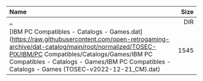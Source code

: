 |Name|Size|
|:---|---:|
|[..](../index.html)|DIR|
|[IBM PC Compatibles - Catalogs - Games.dat](https://raw.githubusercontent.com/open-retrogaming-archive/dat-catalog/main/root/normalized/TOSEC-PIX/IBM/PC Compatibles/Catalogs/Games/IBM PC Compatibles - Catalogs - Games/IBM PC Compatibles - Catalogs - Games (TOSEC-v2022-12-21_CM).dat)|1545|
